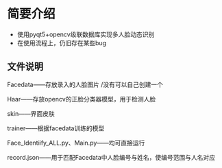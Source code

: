 # 简要介绍

- 使用pyqt5+opencv级联数据库实现多人脸动态识别
- 在使用流程上，仍旧存在某些bug  

## 文件说明  

Facedata——存放录入的人脸图片 /没有可以自己创建一个 

Haar——存放opencv的正脸分类器模型，用于检测人脸 

skin——界面皮肤

trainer——根据facedata训练的模型  

Face_Identiify_ALL.py、Main.py——均可直接运行  

record.json——用于匹配Facedata中人脸编号与姓名，使编号范围与人名对应  



